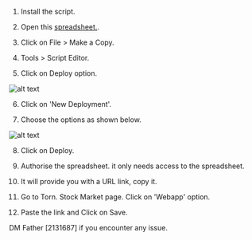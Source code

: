 1) Install the script.

2) Open this [spreadsheet.](https://docs.google.com/spreadsheets/d/1Dcoxt7AW3VMKec8Wmwc3DdFEOf7BGEj8z50JxoKNM54/edit?usp=drivesdk).

3) Click on File > Make a Copy.

4) Tools > Script Editor.

5) Click on Deploy option.

![alt text](https://cdn.discordapp.com/attachments/559880545358839820/836169107589824562/Screenshot_20210426-144100_Kiwi_Browser.jpg "")

6) Click on 'New Deployment'.

7) Choose the options as shown below.

![alt text](https://cdn.discordapp.com/attachments/559880545358839820/836169228922781696/Screenshot_20210426-144151_Kiwi_Browser.jpg "")

8) Click on Deploy. 

9) Authorise the spreadsheet. it only needs access to the spreadsheet.

10) It will provide you with a URL link, copy it.

11) Go to Torn. Stock Market page. Click on 'Webapp' option.

12) Paste the link and Click on Save.

DM Father [2131687] if you encounter any issue.


